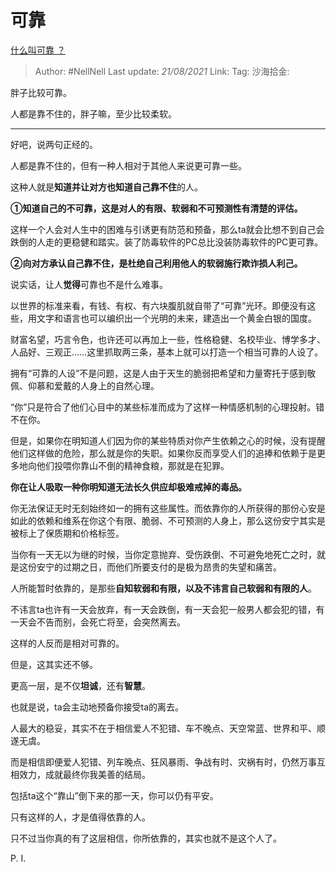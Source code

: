 # 可靠
[什么叫可靠 ？](https://www.zhihu.com/question/23971112/answer/1699790199)

> Author: #NellNell
> Last update: *21/08/2021*
> Link:
> Tag:
> 沙海拾金:

胖子比较可靠。

人都是靠不住的，胖子嘛，至少比较柔软。

---

好吧，说两句正经的。

人都是靠不住的，但有一种人相对于其他人来说更可靠一些。

这种人就是**知道并让对方也知道自己靠不住**的人。

**①知道自己的不可靠，这是对人的有限、软弱和不可预测性有清楚的评估。**

这样一个人会对人生中的困难与引诱更有防范和预备，那么ta就会比想不到自己会跌倒的人走的更稳健和踏实。装了防毒软件的PC总比没装防毒软件的PC更可靠。

**②向对方承认自己靠不住，是杜绝自己利用他人的软弱施行欺诈损人利己。**

说实话，让人**觉得**可靠也不是什么难事。

以世界的标准来看，有钱、有权、有六块腹肌就自带了“可靠”光环。即便没有这些，用文字和语言也可以编织出一个光明的未来，建造出一个黄金白银的国度。

财富名望，巧言令色，也许还可以再加上一些，性格稳健、名校毕业、博学多才、人品好、三观正……这里抓取两三条，基本上就可以打造一个相当可靠的人设了。

拥有“可靠的人设”不是问题，这是人由于天生的脆弱把希望和力量寄托于感到敬佩、仰慕和爱戴的人身上的自然心理。

“你”只是符合了他们心目中的某些标准而成为了这样一种情感机制的心理投射。错不在你。

但是，如果你在明知道人们因为你的某些特质对你产生依赖之心的时候，没有提醒他们这样做的危险，那么就是你的失职。如果你反而享受人们的追捧和依赖于是更多地向他们投喂你靠山不倒的精神食粮，那就是在犯罪。

**你在让人吸取一种你明知道无法长久供应却极难戒掉的毒品。**

你无法保证无时无刻始终如一的拥有这些属性。而依靠你的人所获得的那份心安是如此的依赖和维系在你这个有限、脆弱、不可预测的人身上，那么这份安宁其实是被标上了保质期和价格标签。

当你有一天无以为继的时候，当你定意抛弃、受伤跌倒、不可避免地死亡之时，就是这份安宁的过期之日，而他们所要支付的是极为昂贵的失望和痛苦。

人所能暂时依靠的，是那些**自知软弱和有限，以及不讳言自己软弱和有限的人**。

不讳言ta也许有一天会放弃，有一天会跌倒，有一天会犯一般男人都会犯的错，有一天会不告而别，会死亡将至，会突然离去。

这样的人反而是相对可靠的。

但是，这其实还不够。

更高一层，是不仅**坦诚**，还有**智慧**。

也就是说，ta会主动地预备你接受ta的离去。

人最大的稳妥，其实不在于相信爱人不犯错、车不晚点、天空常蓝、世界和平、顺遂无虞。

而是相信即便爱人犯错、列车晚点、狂风暴雨、争战有时、灾祸有时，仍然万事互相效力，成就最终你我美善的结局。

包括ta这个“靠山”倒下来的那一天，你可以仍有平安。

只有这样的人，才是值得依靠的人。

只不过当你真的有了这层相信，你所依靠的，其实也就不是这个人了。

P. I.

